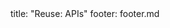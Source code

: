 <frontmatter>
title: "Reuse: APIs"
footer: footer.md
</frontmatter>

<include src="navbar.md" boilerplate />

<include src="container-inPage-asFlat.md" boilerplate />